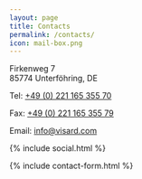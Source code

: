 ```yaml
---
layout: page
title: Contacts
permalink: /contacts/
icon: mail-box.png
---
```



<div class="equal-height">

<div class="contacts__content">

<p>Firkenweg 7 <br>85774 Unterföhring, DE</p>

<p>Tel: <a href="tel:+49022116535570">+49 (0) 221 165 355 70</a></p>
<p>Fax:  <a href="tel:+49022116535579">+49 (0) 221 165 355 79</a></p>

<p>Email: <a href="mailto:info@visard.com">info@visard.com</a></p>
<p> {% include social.html %} </p>
</div>

<div class="contacts__form">
{% include contact-form.html %}
</div>
</div>

 